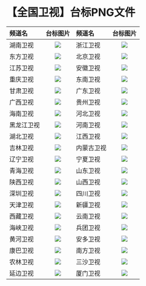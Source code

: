 # 【全国卫视】台标PNG文件
|频道名|台标图片|频道名|台标图片|
|:---|:---:|:---|:---:|
|湖南卫视|<img src="https://raw.githubusercontent.com/wanglindl/TVlogo/main/img/Hunan.png">|浙江卫视|<img src="https://raw.githubusercontent.com/wanglindl/TVlogo/main/img/Zhejiang.png">|
|东方卫视|<img src="https://raw.githubusercontent.com/wanglindl/TVlogo/main/img/Dongfang.png">|北京卫视|<img src="https://raw.githubusercontent.com/wanglindl/TVlogo/main/img/Beijing.png">|
|江苏卫视|<img src="https://raw.githubusercontent.com/wanglindl/TVlogo/main/img/Jiangsu.png">|安徽卫视|<img src="https://raw.githubusercontent.com/wanglindl/TVlogo/main/img/Anhui.png">|
|重庆卫视|<img src="https://raw.githubusercontent.com/wanglindl/TVlogo/main/img/Chongqing.png">|东南卫视|<img src="https://raw.githubusercontent.com/wanglindl/TVlogo/main/img/Dongnan.png">|
|甘肃卫视|<img src="https://raw.githubusercontent.com/wanglindl/TVlogo/main/img/Gansu.png">|广东卫视|<img src="https://raw.githubusercontent.com/wanglindl/TVlogo/main/img/Guangdong.png">|
|广西卫视|<img src="https://raw.githubusercontent.com/wanglindl/TVlogo/main/img/Guangxi.png">|贵州卫视|<img src="https://raw.githubusercontent.com/wanglindl/TVlogo/main/img/Guizhou.png">|
|海南卫视|<img src="https://raw.githubusercontent.com/wanglindl/TVlogo/main/img/Hainan.png">|河北卫视|<img src="https://raw.githubusercontent.com/wanglindl/TVlogo/main/img/Hebei.png">|
|黑龙江卫视|<img src="https://raw.githubusercontent.com/wanglindl/TVlogo/main/img/Heilongjiang.png">|河南卫视|<img src="https://raw.githubusercontent.com/wanglindl/TVlogo/main/img/Henan.png">|
|湖北卫视|<img src="https://raw.githubusercontent.com/wanglindl/TVlogo/main/img/Hubei.png">|江西卫视|<img src="https://raw.githubusercontent.com/wanglindl/TVlogo/main/img/Jiangxi.png">|
|吉林卫视|<img src="https://raw.githubusercontent.com/wanglindl/TVlogo/main/img/Jilin.png">|内蒙古卫视|<img src="https://raw.githubusercontent.com/wanglindl/TVlogo/main/img/Neimeng.png">|
|辽宁卫视|<img src="https://raw.githubusercontent.com/wanglindl/TVlogo/main/img/Liaoning.png">|宁夏卫视|<img src="https://raw.githubusercontent.com/wanglindl/TVlogo/main/img/Ningxia.png">|
|青海卫视|<img src="https://raw.githubusercontent.com/wanglindl/TVlogo/main/img/Qinghai.png">|山东卫视|<img src="https://raw.githubusercontent.com/wanglindl/TVlogo/main/img/Shandong.png">|
|陕西卫视|<img src="https://raw.githubusercontent.com/wanglindl/TVlogo/main/img/Shanxi.png">|山西卫视|<img src="https://raw.githubusercontent.com/wanglindl/TVlogo/main/img/Shanxi_.png">|
|深圳卫视|<img src="https://raw.githubusercontent.com/wanglindl/TVlogo/main/img/Shenzhen.png">|四川卫视|<img src="https://raw.githubusercontent.com/wanglindl/TVlogo/main/img/Sichuan.png">|
|天津卫视|<img src="https://raw.githubusercontent.com/wanglindl/TVlogo/main/img/Tianjin.png">|新疆卫视|<img src="https://raw.githubusercontent.com/wanglindl/TVlogo/main/img/Xinjiang.png">|
|西藏卫视|<img src="https://raw.githubusercontent.com/wanglindl/TVlogo/main/img/Xizang.png">|云南卫视|<img src="https://raw.githubusercontent.com/wanglindl/TVlogo/main/img/Yunnan.png">|
|海峡卫视|<img src="https://raw.githubusercontent.com/wanglindl/TVlogo/main/img/Haixia.png">|兵团卫视|<img src="https://raw.githubusercontent.com/wanglindl/TVlogo/main/img/Bingtuan.png">|
|黄河卫视|<img src="https://raw.githubusercontent.com/wanglindl/TVlogo/main/img/Huanghe.png">|安多卫视|<img src="https://raw.githubusercontent.com/wanglindl/TVlogo/main/img/Anduo.png">|
|康巴卫视|<img src="https://raw.githubusercontent.com/wanglindl/TVlogo/main/img/Kangba.png">|南方卫视|<img src="https://raw.githubusercontent.com/wanglindl/TVlogo/main/img/Nanfang.png">|
|农林卫视|<img src="https://raw.githubusercontent.com/wanglindl/TVlogo/main/img/Nonglin.png">|三沙卫视|<img src="https://raw.githubusercontent.com/wanglindl/TVlogo/main/img/Sansha.png">|
|延边卫视|<img src="https://raw.githubusercontent.com/wanglindl/TVlogo/main/img/Yanbian.png">|厦门卫视|<img src="https://raw.githubusercontent.com/wanglindl/TVlogo/main/img/Xiamen.png">|

